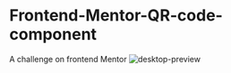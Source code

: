 # Frontend-Mentor-QR-code-component
A challenge on frontend Mentor
![desktop-preview](https://github.com/Bryhim4code/Frontend-Mentor-QR-code-component/assets/97616813/b038c6ba-6c2f-480f-863c-11142afed5c0)
